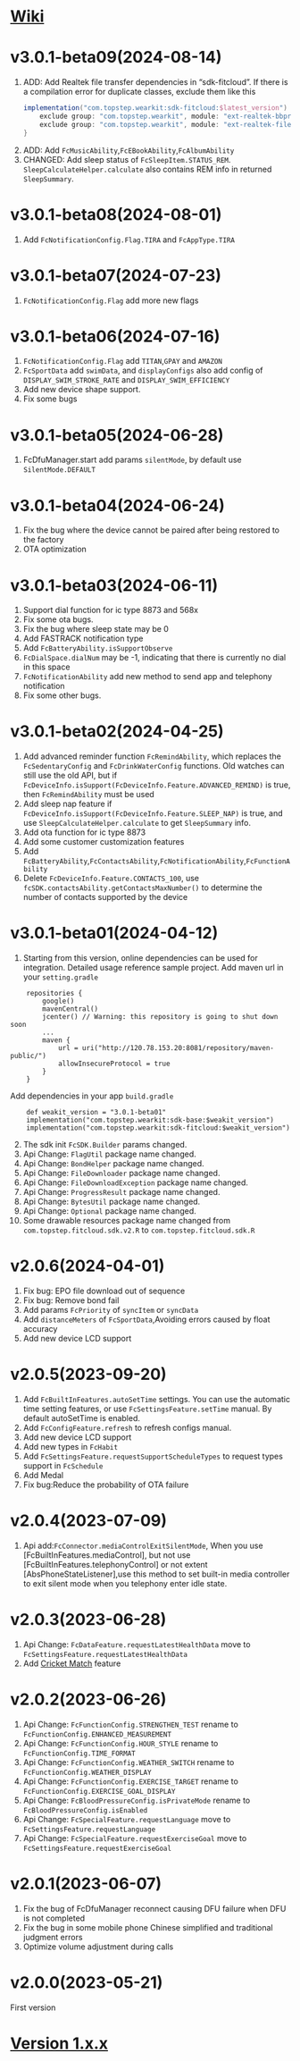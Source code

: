 # [Wiki](https://github.com/htangsmart/FitCloudPro-SDK-Android/wiki)

# v3.0.1-beta09(2024-08-14)
1. ADD: Add Realtek file transfer dependencies in “sdk-fitcloud”. If there is a compilation error for duplicate classes, exclude them like this
    ```groovy
    implementation("com.topstep.wearkit:sdk-fitcloud:$latest_version") {
        exclude group: "com.topstep.wearkit", module: "ext-realtek-bbpro"
        exclude group: "com.topstep.wearkit", module: "ext-realtek-file"
    }
    ```
2. ADD: Add `FcMusicAbility`,`FcEBookAbility`,`FcAlbumAbility`
3. CHANGED: Add sleep status of `FcSleepItem.STATUS_REM`. `SleepCalculateHelper.calculate` also contains REM info in returned `SleepSummary`.

# v3.0.1-beta08(2024-08-01)
1. Add `FcNotificationConfig.Flag.TIRA` and `FcAppType.TIRA`

# v3.0.1-beta07(2024-07-23)
1. `FcNotificationConfig.Flag` add more new flags

# v3.0.1-beta06(2024-07-16)
1. `FcNotificationConfig.Flag` add `TITAN`,`GPAY` and `AMAZON`
2. `FcSportData` add `swimData`, and `displayConfigs` also add config of `DISPLAY_SWIM_STROKE_RATE` and `DISPLAY_SWIM_EFFICIENCY`
3. Add new device shape support.
4. Fix some bugs

# v3.0.1-beta05(2024-06-28)
1. FcDfuManager.start add params `silentMode`, by default use `SilentMode.DEFAULT`

# v3.0.1-beta04(2024-06-24)
1. Fix the bug where the device cannot be paired after being restored to the factory
2. OTA optimization

# v3.0.1-beta03(2024-06-11)
1. Support dial function for ic type 8873 and 568x
2. Fix some ota bugs.
3. Fix the bug where sleep state may be 0
4. Add FASTRACK notification type
5. Add `FcBatteryAbility.isSupportObserve` 
6. `FcDialSpace.dialNum` may be -1, indicating that there is currently no dial in this space
7. `FcNotificationAbility` add new method to send app and telephony notification
8. Fix some other bugs.

# v3.0.1-beta02(2024-04-25)
1. Add advanced reminder function `FcRemindAbility`, which replaces the `FcSedentaryConfig` and `FcDrinkWaterConfig` functions. Old watches can still use the old API, but if `FcDeviceInfo.isSupport(FcDeviceInfo.Feature.ADVANCED_REMIND)` is true, then `FcRemindAbility` must be used
2. Add sleep nap feature if `FcDeviceInfo.isSupport(FcDeviceInfo.Feature.SLEEP_NAP)` is true, and use `SleepCalculateHelper.calculate` to get `SleepSummary` info.
3. Add ota function for ic type 8873
4. Add some customer customization features
5. Add `FcBatteryAbility`,`FcContactsAbility`,`FcNotificationAbility`,`FcFunctionAbility`
6. Delete `FcDeviceInfo.Feature.CONTACTS_100`, use `fcSDK.contactsAbility.getContactsMaxNumber()` to determine the number of contacts supported by the device

# v3.0.1-beta01(2024-04-12)
1. Starting from this version, online dependencies can be used for integration. Detailed usage reference sample project.
Add maven url in your `setting.gradle`
```
	repositories {
        google()
        mavenCentral()
        jcenter() // Warning: this repository is going to shut down soon
        ...
        maven {
            url = uri("http://120.78.153.20:8081/repository/maven-public/")
            allowInsecureProtocol = true
        }
    }
```

Add dependencies in your app `build.gradle`
```
    def weakit_version = "3.0.1-beta01"
    implementation("com.topstep.wearkit:sdk-base:$weakit_version")
    implementation("com.topstep.wearkit:sdk-fitcloud:$weakit_version")
```

2. The sdk init `FcSDK.Builder` params changed.
3. Api Change: `FlagUtil` package name changed.
4. Api Change: `BondHelper` package name changed.
5. Api Change: `FileDownloader` package name changed.
6. Api Change: `FileDownloadException` package name changed.
7. Api Change: `ProgressResult` package name changed.
8. Api Change: `BytesUtil` package name changed.
9. Api Change: `Optional` package name changed.
10. Some drawable resources package name changed from `com.topstep.fitcloud.sdk.v2.R` to `com.topstep.fitcloud.sdk.R`

# v2.0.6(2024-04-01)
1. Fix bug: EPO file download out of sequence
2. Fix bug: Remove bond fail
3. Add params `FcPriority` of `syncItem` or `syncData`
4. Add `distanceMeters` of `FcSportData`,Avoiding errors caused by float accuracy
5. Add new device LCD support


# v2.0.5(2023-09-20)
1. Add `FcBuiltInFeatures.autoSetTime` settings. You can use the automatic time setting features, or use `FcSettingsFeature.setTime` manual. By default autoSetTime is enabled.
2. Add `FcConfigFeature.refresh` to refresh configs manual.
3. Add new device LCD support
4. Add new types in `FcHabit`
5. Add `FcSettingsFeature.requestSupportScheduleTypes` to request types support in `FcSchedule`
6. Add Medal
7. Fix bug:Reduce the probability of OTA failure

# v2.0.4(2023-07-09)
1. Api add:`FcConnector.mediaControlExitSilentMode`, When you use [FcBuiltInFeatures.mediaControl], but not use [FcBuiltInFeatures.telephonyControl] or not extent [AbsPhoneStateListener],use this method to set built-in media controller to exit silent mode  when you telephony enter idle state.

# v2.0.3(2023-06-28)
1. Api Change: `FcDataFeature.requestLatestHealthData` move to `FcSettingsFeature.requestLatestHealthData`
2. Add [Cricket Match](https://github.com/htangsmart/FitCloudPro-SDK-Android/wiki/12.Customized-features#cricket-match) feature

# v2.0.2(2023-06-26)

1. Api Change: `FcFunctionConfig.STRENGTHEN_TEST` rename to `FcFunctionConfig.ENHANCED_MEASUREMENT`
2. Api Change: `FcFunctionConfig.HOUR_STYLE` rename to `FcFunctionConfig.TIME_FORMAT`
3. Api Change: `FcFunctionConfig.WEATHER_SWITCH` rename to `FcFunctionConfig.WEATHER_DISPLAY`
4. Api Change: `FcFunctionConfig.EXERCISE_TARGET` rename to `FcFunctionConfig.EXERCISE_GOAL_DISPLAY`
5. Api Change: `FcBloodPressureConfig.isPrivateMode` rename to `FcBloodPressureConfig.isEnabled`
6. Api Change: `FcSpecialFeature.requestLanguage` move to `FcSettingsFeature.requestLanguage`
7. Api Change: `FcSpecialFeature.requestExerciseGoal` move to `FcSettingsFeature.requestExerciseGoal`

# v2.0.1(2023-06-07)

1. Fix the bug of FcDfuManager reconnect causing DFU failure when DFU is not completed
2. Fix the bug in some mobile phone Chinese simplified and traditional judgment errors
3. Optimize volume adjustment during calls

# v2.0.0(2023-05-21)
First version

# [Version 1.x.x](https://github.com/htangsmart/FitCloudPro-SDK-Android/tree/master_v1)
